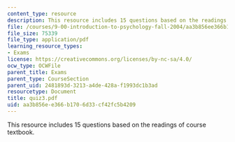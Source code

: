 ```yaml
---
content_type: resource
description: This resource includes 15 questions based on the readings of course textbook.
file: /courses/9-00-introduction-to-psychology-fall-2004/aa3b856ee366b1706d33cf42fc5b4209_quiz3.pdf
file_size: 75339
file_type: application/pdf
learning_resource_types:
- Exams
license: https://creativecommons.org/licenses/by-nc-sa/4.0/
ocw_type: OCWFile
parent_title: Exams
parent_type: CourseSection
parent_uid: 2481893d-3213-a4de-428a-f1993dc1b3ad
resourcetype: Document
title: quiz3.pdf
uid: aa3b856e-e366-b170-6d33-cf42fc5b4209
---
```

This resource includes 15 questions based on the readings of course textbook.